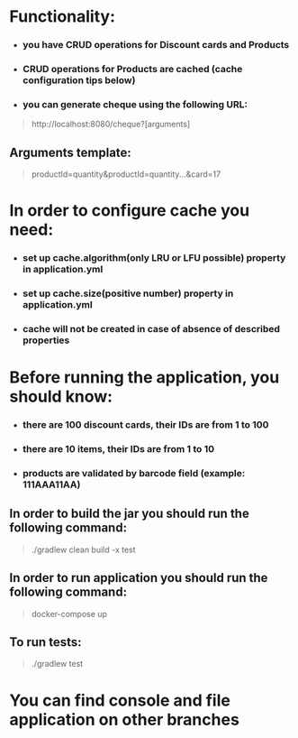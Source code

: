 # Functionality:

- ### you have CRUD operations for Discount cards and Products
- ### CRUD operations for Products are cached (cache configuration tips below)
- ### you can generate cheque using the following URL:

> http://localhost:8080/cheque?[arguments]

## Arguments template:

> productId=quantity&productId=quantity...&card=17

# In order to configure cache you need:

- ### set up cache.algorithm(only LRU or LFU possible) property in application.yml
- ### set up cache.size(positive number) property in application.yml
- ### cache will not be created in case of absence of described properties

# Before running the application, you should know:

- ### there are 100 discount cards, their IDs are from 1 to 100
- ### there are 10 items, their IDs are from 1 to 10
- ### products are validated by barcode field (example: 111AAA11AA)

## In order to build the jar you should run the following command:

> ./gradlew clean build -x test

## In order to run application you should run the following command:

> docker-compose up

## To run tests:

> ./gradlew test

# You can find console and file application on other branches